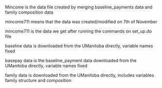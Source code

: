 Mincome is the data file created by merging baseline_payments data and family composition data  

mincome711 means that the data was created/modified on 7th of November

mincome711 is the data we get after running the commands on set_up.do file 

baseline data is downloaded from the UManitoba directly, variable names fixed 

basepay data is the baseline_payment data downloaded from the UManitoba directly, variable names fixed 

family data is downloaded from the UManitoba directly, includes variables family structure and composition 
